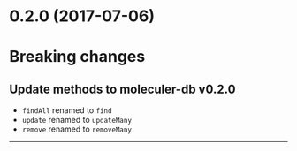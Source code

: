 <a name="0.2.0"></a>
# 0.2.0 (2017-07-06)

# Breaking changes

## Update methods to moleculer-db v0.2.0
- `findAll` renamed to `find`
- `update` renamed to `updateMany`
- `remove` renamed to `removeMany`

--------------------------------------------------